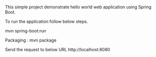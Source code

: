 This simple project demonstrate hello world web application using Spring Boot.

To run the application follow below steps.

mvn spring-boot:run
 
Packaging : mvn package

Send the request to below URL
http://localhost:8080